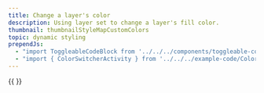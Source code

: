 ```yaml
---
title: Change a layer's color
description: Using layer set to change a layer's fill color.
thumbnail: thumbnailStyleMapCustomColors
topic: dynamic styling
prependJs:
  - "import ToggleableCodeBlock from '../../../components/toggleable-code-block'"
  - "import { ColorSwitcherActivity } from '../../../example-code/ColorSwitcherActivity.js'"
---
```


<!-- Any notes about this example would go here. --> 

{{
  <ToggleableCodeBlock 
    codeSnippet={ColorSwitcherActivity}
  />
}}
